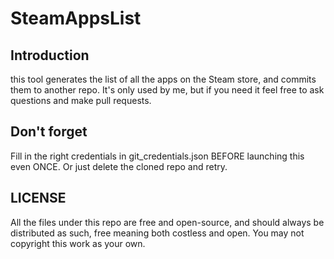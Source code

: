 SteamAppsList
===

## Introduction

this tool generates the list of all the apps on the Steam store, and commits them to another repo.
It's only used by me, but if you need it feel free to ask questions and make pull requests.

## Don't forget

Fill in the right credentials in git_credentials.json BEFORE launching this even ONCE.
Or just delete the cloned repo and retry.

## LICENSE

All the files under this repo are free and open-source, and should always be distributed as such,
free meaning both costless and open.
You may not copyright this work as your own.
